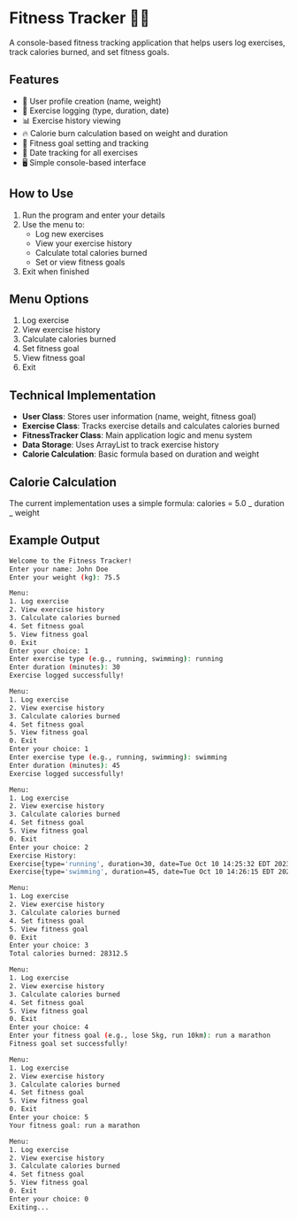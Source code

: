 # Fitness Tracker 🏋️‍♂️

A console-based fitness tracking application that helps users log exercises, track calories burned, and set fitness goals.

## Features

- 👤 User profile creation (name, weight)
- 📝 Exercise logging (type, duration, date)
- 📊 Exercise history viewing
- 🔥 Calorie burn calculation based on weight and duration
- 🎯 Fitness goal setting and tracking
- 📅 Date tracking for all exercises
- 🖥️ Simple console-based interface

## How to Use

1. Run the program and enter your details
2. Use the menu to:
   - Log new exercises
   - View your exercise history
   - Calculate total calories burned
   - Set or view fitness goals
3. Exit when finished

## Menu Options

1. Log exercise
2. View exercise history
3. Calculate calories burned
4. Set fitness goal
5. View fitness goal
6. Exit

## Technical Implementation

- **User Class**: Stores user information (name, weight, fitness goal)
- **Exercise Class**: Tracks exercise details and calculates calories burned
- **FitnessTracker Class**: Main application logic and menu system
- **Data Storage**: Uses ArrayList to track exercise history
- **Calorie Calculation**: Basic formula based on duration and weight

## Calorie Calculation

The current implementation uses a simple formula:
calories = 5.0 _ duration _ weight

## Example Output

```bash
Welcome to the Fitness Tracker!
Enter your name: John Doe
Enter your weight (kg): 75.5

Menu:
1. Log exercise
2. View exercise history
3. Calculate calories burned
4. Set fitness goal
5. View fitness goal
0. Exit
Enter your choice: 1
Enter exercise type (e.g., running, swimming): running
Enter duration (minutes): 30
Exercise logged successfully!

Menu:
1. Log exercise
2. View exercise history
3. Calculate calories burned
4. Set fitness goal
5. View fitness goal
0. Exit
Enter your choice: 1
Enter exercise type (e.g., running, swimming): swimming
Enter duration (minutes): 45
Exercise logged successfully!

Menu:
1. Log exercise
2. View exercise history
3. Calculate calories burned
4. Set fitness goal
5. View fitness goal
0. Exit
Enter your choice: 2
Exercise History:
Exercise{type='running', duration=30, date=Tue Oct 10 14:25:32 EDT 2023}
Exercise{type='swimming', duration=45, date=Tue Oct 10 14:26:15 EDT 2023}

Menu:
1. Log exercise
2. View exercise history
3. Calculate calories burned
4. Set fitness goal
5. View fitness goal
0. Exit
Enter your choice: 3
Total calories burned: 28312.5

Menu:
1. Log exercise
2. View exercise history
3. Calculate calories burned
4. Set fitness goal
5. View fitness goal
0. Exit
Enter your choice: 4
Enter your fitness goal (e.g., lose 5kg, run 10km): run a marathon
Fitness goal set successfully!

Menu:
1. Log exercise
2. View exercise history
3. Calculate calories burned
4. Set fitness goal
5. View fitness goal
0. Exit
Enter your choice: 5
Your fitness goal: run a marathon

Menu:
1. Log exercise
2. View exercise history
3. Calculate calories burned
4. Set fitness goal
5. View fitness goal
0. Exit
Enter your choice: 0
Exiting...
```
